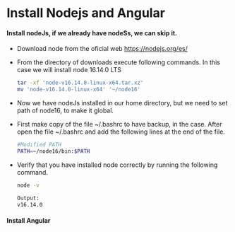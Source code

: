 # Install Nodejs and Angular

#### Install nodeJs, if we already have nodeSs, we can skip it.

- Download node from the oficial web https://nodejs.org/es/
- From the directory of downloads execute following commands.
In this case we will install node 16.14.0 LTS
  ``` bash
  tar -xf 'node-v16.14.0-linux-x64.tar.xz'
  mv 'node-v16.14.0-linux-x64' '~/node16'
  ```

- Now we have nodeJs installed in our home directory, but we need to set path of node16, to make it global.  
- First make copy of the file ~/.bashrc to have backup, in the case. After open the file ~/.bashrc and add the following lines at the end of the file.
  ``` bash
  #Modified PATH
  PATH=~/node16/bin:$PATH
  ```
    
- Verify that you have installed node correctly by running the following command.
  ``` bash
  node -v
  ```
  ``` bash
  Output:
  v16.14.0
  ```
  
#### Install Angular
